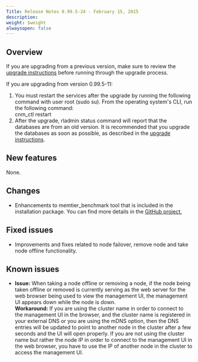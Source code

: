 ```yaml
---
Title: Release Notes 0.99.5-24 - February 15, 2015
description: 
weight: $weight
alwaysopen: false
---
```

## Overview

If you are upgrading from a previous version, make sure to review the
[upgrade
instructions](/redis-enterprise-documentation/installing-and-upgrading/upgrading)
before running through the upgrade process.

If you are upgrading from version 0.99.5-11:

1.  You must restart the services after the upgrade by running the
    following command with user root (sudo su). From the operating
    system's CLI, run the following command:\
    cnm\_ctl restart
2.  After the upgrade, rladmin status command will report that the
    databases are from an old version. It is recommended that you
    upgrade the databases as soon as possible, as described in the
    [upgrade
    instructions](/redis-enterprise-documentation/installing-and-upgrading/upgrading).

## New features

None.

## Changes

-   Enhancements to memtier\_benchmark tool that is included in the
    installation package. You can find more details in the [GitHub
    project.](https://github.com/RedisLabs/memtier_benchmark)

## Fixed issues

-   Improvements and fixes related to node failover, remove node and
    take node offline functionality.

## Known issues

-   **Issue:** When taking a node offline or removing a node, if the
    node being taken offline or removed is currently serving as the web
    server for the web browser being used to view the management UI, the
    management UI appears down while the node is down.\
    **Workaround:** If you are using the cluster name in order to
    connect to the management UI in the browser, and the cluster name is
    registered in your external DNS or you are using the mDNS option,
    then the DNS entries will be updated to point to another node in the
    cluster after a few seconds and the UI will open properly. If you
    are not using the cluster name but rather the node IP in order to
    connect to the management UI in the web browser, you have to use the
    IP of another node in the cluster to access the management UI.
